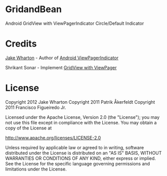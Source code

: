 # GridandBean
Android GridView with ViewPagerIndicator
Circle/Default Indicator
# Credits
[Jake Wharton](https://github.com/JakeWharton) - Author of [Android ViewPagerIndicator](https://github.com/JakeWharton/ViewPagerIndicator)

Shrikant Sonar - Implement [GridView with ViewPager](http://shrikantsonarblogs.blogspot.tw/)

# License
Copyright 2012 Jake Wharton
Copyright 2011 Patrik Åkerfeldt
Copyright 2011 Francisco Figueiredo Jr.

Licensed under the Apache License, Version 2.0 (the "License");
you may not use this file except in compliance with the License.
You may obtain a copy of the License at

   http://www.apache.org/licenses/LICENSE-2.0

Unless required by applicable law or agreed to in writing, software
distributed under the License is distributed on an "AS IS" BASIS,
WITHOUT WARRANTIES OR CONDITIONS OF ANY KIND, either express or implied.
See the License for the specific language governing permissions and
limitations under the License.
